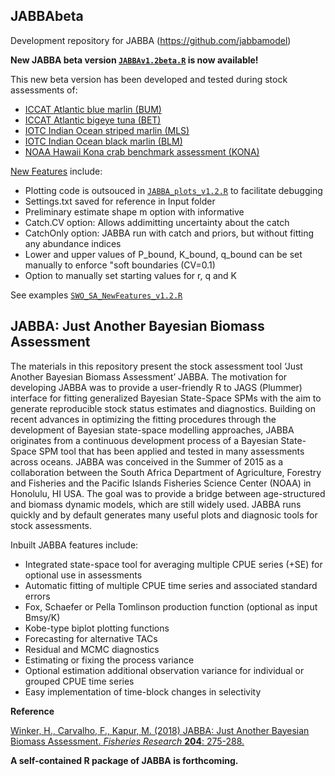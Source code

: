 ## JABBAbeta
Development repository for JABBA (https://github.com/jabbamodel)

<B> New JABBA beta version [`JABBAv1.2beta.R`](https://github.com/Henning-Winker/JABBAbeta/blob/master/SWO_SA_prime_v1.2.R) is now available!</b>

This new beta version has been developed and tested during stock assessments of:
+ [ICCAT Atlantic blue marlin (BUM)](https://www.iccat.int/Documents/Meetings/Docs/2018/REPORTS/2018_BUM_SA_ENG.pdf)
+ [ICCAT Atlantic bigeye tuna (BET)](https://www.iccat.int/Documents/Meetings/Docs/2018/REPORTS/2018_BET_SA_ENG.pdf)
+ [IOTC Indian Ocean striped marlin (MLS)](http://www.iotc.org/documents/WPB/16/16-MLS_JABBA)
+ [IOTC Indian Ocean black marlin (BLM)](http://www.iotc.org/documents/WPB/16/15-BLM_JABBA)
+ [NOAA Hawaii Kona crab benchmark assessment (KONA)](https://www.fisheries.noaa.gov/pacific-islands/population-assessments/western-pacific-stock-assessment-review#2018-kona-crab-in-the-main-hawaiian-islands)

[New Features](https://github.com/Henning-Winker/JABBAbeta/tree/master/V1.2_NewFeatures) include:
+ Plotting code is outsouced in [`JABBA_plots_v1.2.R`](https://github.com/Henning-Winker/JABBAbeta/blob/master/JABBA_plots_v1.2beta.R) to facilitate debugging
+ Settings.txt saved for reference in Input folder
+ Preliminary estimate shape m option with informative 
+ Catch.CV option: Allows addimitting uncertainty about the catch
+ CatchOnly option: JABBA run with catch and priors, but without fitting any abundance indices
+ Lower and upper values of P_bound, K_bound, q_bound can be set manually to enforce "soft boundaries (CV=0.1)     
+ Option to manually set starting values for r, q and K

See examples [`SWO_SA_NewFeatures_v1.2.R`](https://github.com/Henning-Winker/JABBAbeta/blob/master/V1.2_NewFeatures/SWO_SA_NewFeatures_v1.2.R)


## JABBA: Just Another Bayesian Biomass Assessment
The materials in this repository present the stock assessment tool ‘Just Another Bayesian Biomass Assessment’ JABBA. The motivation for developing JABBA was to provide a user-friendly R to JAGS (Plummer) interface for fitting generalized Bayesian State-Space SPMs with the aim to generate reproducible stock status estimates and diagnostics. Building on recent advances in optimizing the fitting procedures through the development of Bayesian state-space modelling approaches, JABBA originates from a continuous development process of a Bayesian State-Space SPM tool that has been applied and tested in many assessments across oceans. JABBA was conceived in the Summer of 2015 as a collaboration between the South Africa Department of Agriculture, Forestry and Fisheries and the Pacific Islands Fisheries Science Center (NOAA) in Honolulu, HI USA. The goal was to provide a bridge between age-structured and biomass dynamic models, which are still widely used. JABBA runs quickly and by default generates many useful plots and diagnosic tools for stock assessments.

Inbuilt JABBA features include:

+ Integrated state-space tool for averaging multiple CPUE series (+SE) for optional use in assessments
+ Automatic fitting of multiple CPUE time series and associated standard errors
+ Fox, Schaefer or Pella Tomlinson production function (optional as input Bmsy/K)
+ Kobe-type biplot plotting functions 
+ Forecasting for alternative TACs 
+ Residual and MCMC diagnostics 
+ Estimating or fixing the process variance
+ Optional estimation additional observation variance for individual or grouped CPUE time series
+ Easy implementation of time-block changes in selectivity

**Reference**

[Winker, H., Carvalho, F., Kapur, M. (2018) <U>JABBA: Just Another Bayesian Biomass Assessment.</U> *Fisheries Research* **204**: 275-288.](https://www.sciencedirect.com/science/article/pii/S0165783618300845)   

<B>A self-contained R package of JABBA is forthcoming.</b>
